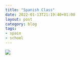 ```yaml
---
title: "Spanish Class"
date: 2022-01-13T21:19:40+01:00
layout: post
category: blog
tags:
- spain
- school
---
```




 ![](/images/2021/)

